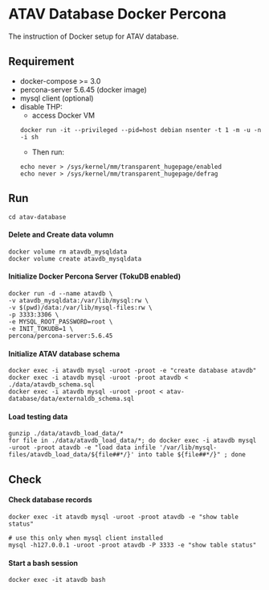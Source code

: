 ATAV Database Docker Percona
========================

The instruction of Docker setup for ATAV database.

## Requirement

* docker-compose >= 3.0
* percona-server 5.6.45 (docker image)
* mysql client (optional)
* disable THP:
    * access Docker VM
    ```
    docker run -it --privileged --pid=host debian nsenter -t 1 -m -u -n -i sh
    ```
    * Then run:
    ```
    echo never > /sys/kernel/mm/transparent_hugepage/enabled
    echo never > /sys/kernel/mm/transparent_hugepage/defrag
    ```

## Run

```
cd atav-database
```

#### Delete and Create data volumn
```
docker volume rm atavdb_mysqldata
docker volume create atavdb_mysqldata
```

#### Initialize Docker Percona Server (TokuDB enabled) 
```
docker run -d --name atavdb \
-v atavdb_mysqldata:/var/lib/mysql:rw \
-v $(pwd)/data:/var/lib/mysql-files:rw \
-p 3333:3306 \
-e MYSQL_ROOT_PASSWORD=root \
-e INIT_TOKUDB=1 \
percona/percona-server:5.6.45
```

#### Initialize ATAV database schema
```
docker exec -i atavdb mysql -uroot -proot -e "create database atavdb"
docker exec -i atavdb mysql -uroot -proot atavdb < ./data/atavdb_schema.sql
docker exec -i atavdb mysql -uroot -proot < atav-database/data/externaldb_schema.sql
```

#### Load testing data
```
gunzip ./data/atavdb_load_data/*
for file in ./data/atavdb_load_data/*; do docker exec -i atavdb mysql -uroot -proot atavdb -e "load data infile '/var/lib/mysql-files/atavdb_load_data/${file##*/}' into table ${file##*/}" ; done
```

## Check

#### Check database records
```
docker exec -it atavdb mysql -uroot -proot atavdb -e "show table status"

# use this only when mysql client installed
mysql -h127.0.0.1 -uroot -proot atavdb -P 3333 -e "show table status"
```

#### Start a bash session
```
docker exec -it atavdb bash
```




